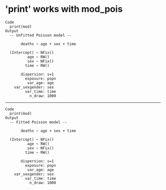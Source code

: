 # 'print' works with mod_pois

    Code
      print(mod)
    Output
      -- Unfitted Poisson model --
      
           deaths ~ age + sex + time
      
      (Intercept) ~ NFix()
              age ~ RW()
              sex ~ NFix()
             time ~ RW()
      
           dispersion: s=1
             exposure: popn
              var_age: age
        var_sexgender: sex
             var_time: time
               n_draw: 1000

---

    Code
      print(mod)
    Output
      -- Fitted Poisson model --
      
           deaths ~ age + sex + time
      
      (Intercept) ~ NFix()
              age ~ RW()
              sex ~ NFix()
             time ~ RW()
      
           dispersion: s=1
             exposure: popn
              var_age: age
        var_sexgender: sex
             var_time: time
               n_draw: 1000

